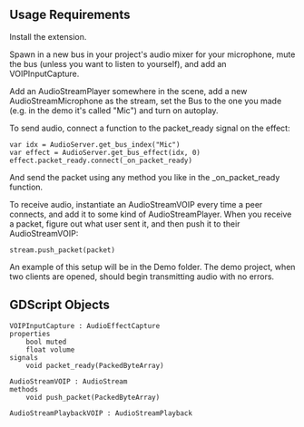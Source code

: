 ## Usage Requirements

Install the extension.

Spawn in a new bus in your project's audio mixer for your microphone, mute the bus (unless you want to listen to yourself), and add an VOIPInputCapture.

Add an AudioStreamPlayer somewhere in the scene, add a new AudioStreamMicrophone as the stream, set the Bus to the one you made (e.g. in the demo it's called "Mic") and turn on autoplay.

To send audio, connect a function to the packet_ready signal on the effect:
```
var idx = AudioServer.get_bus_index("Mic")
var effect = AudioServer.get_bus_effect(idx, 0)
effect.packet_ready.connect(_on_packet_ready)
```
And send the packet using any method you like in the _on_packet_ready function.

To receive audio, instantiate an AudioStreamVOIP every time a peer connects, and add it to some kind of AudioStreamPlayer. When you receive a packet, figure out what user sent it, and then push it to their AudioStreamVOIP:
```
stream.push_packet(packet)
```

An example of this setup will be in the Demo folder. The demo project, when two clients are opened, should begin transmitting audio with no errors.

## GDScript Objects
```
VOIPInputCapture : AudioEffectCapture
properties
    bool muted
    float volume
signals
    void packet_ready(PackedByteArray)

AudioStreamVOIP : AudioStream
methods
    void push_packet(PackedByteArray)

AudioStreamPlaybackVOIP : AudioStreamPlayback
```